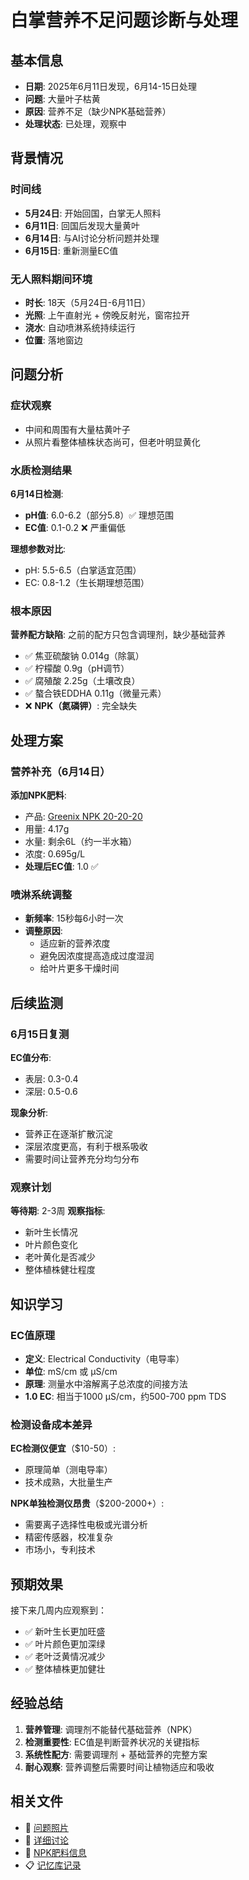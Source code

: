# 白掌营养不足问题诊断与处理

## 基本信息
- **日期**: 2025年6月11日发现，6月14-15日处理
- **问题**: 大量叶子枯黄
- **原因**: 营养不足（缺少NPK基础营养）
- **处理状态**: 已处理，观察中

## 背景情况

### 时间线
- **5月24日**: 开始回国，白掌无人照料
- **6月11日**: 回国后发现大量黄叶
- **6月14日**: 与AI讨论分析问题并处理
- **6月15日**: 重新测量EC值

### 无人照料期间环境
- **时长**: 18天（5月24日-6月11日）
- **光照**: 上午直射光 + 傍晚反射光，窗帘拉开
- **浇水**: 自动喷淋系统持续运行
- **位置**: 落地窗边

## 问题分析

### 症状观察
- 中间和周围有大量枯黄叶子
- 从照片看整体植株状态尚可，但老叶明显黄化

### 水质检测结果
**6月14日检测**:
- **pH值**: 6.0-6.2（部分5.8）✅ 理想范围
- **EC值**: 0.1-0.2 ❌ 严重偏低

**理想参数对比**:
- pH: 5.5-6.5（白掌适宜范围）
- EC: 0.8-1.2（生长期理想范围）

### 根本原因
**营养配方缺陷**: 之前的配方只包含调理剂，缺少基础营养
- ✅ 焦亚硫酸钠 0.014g（除氯）
- ✅ 柠檬酸 0.9g（pH调节）
- ✅ 腐殖酸 2.25g（土壤改良）
- ✅ 螯合铁EDDHA 0.11g（微量元素）
- ❌ **NPK（氮磷钾）**: 完全缺失

## 处理方案

### 营养补充（6月14日）
**添加NPK肥料**:
- 产品: [Greenix NPK 20-20-20](../../物品/肥料/NPK肥料.md)
- 用量: 4.17g
- 水量: 剩余6L（约一半水箱）
- 浓度: 0.695g/L
- **处理后EC值**: 1.0 ✅

### 喷淋系统调整
- **新频率**: 15秒每6小时一次
- **调整原因**: 
  - 适应新的营养浓度
  - 避免因浓度提高造成过度湿润
  - 给叶片更多干燥时间

## 后续监测

### 6月15日复测
**EC值分布**:
- 表层: 0.3-0.4
- 深层: 0.5-0.6

**现象分析**:
- 营养正在逐渐扩散沉淀
- 深层浓度更高，有利于根系吸收
- 需要时间让营养充分均匀分布

### 观察计划
**等待期**: 2-3周
**观察指标**:
- 新叶生长情况
- 叶片颜色变化
- 老叶黄化是否减少
- 整体植株健壮程度

## 知识学习

### EC值原理
- **定义**: Electrical Conductivity（电导率）
- **单位**: mS/cm 或 μS/cm
- **原理**: 测量水中溶解离子总浓度的间接方法
- **1.0 EC**: 相当于1000 μS/cm，约500-700 ppm TDS

### 检测设备成本差异
**EC检测仪便宜**（$10-50）:
- 原理简单（测电导率）
- 技术成熟，大批量生产

**NPK单独检测仪昂贵**（$200-2000+）:
- 需要离子选择性电极或光谱分析
- 精密传感器，校准复杂
- 市场小，专利技术

## 预期效果
接下来几周内应观察到：
- ✅ 新叶生长更加旺盛
- ✅ 叶片颜色更加深绿
- ✅ 老叶泛黄情况减少
- ✅ 整体植株更加健壮

## 经验总结
1. **营养管理**: 调理剂不能替代基础营养（NPK）
2. **检测重要性**: EC值是判断营养状况的关键指标
3. **系统性配方**: 需要调理剂 + 基础营养的完整方案
4. **耐心观察**: 营养调整后需要时间让植物适应和吸收

## 相关文件
- 📸 [问题照片](../../../图片/白掌/IMG_20250613_114636.jpg)
- 💬 [详细讨论](../../../对话/白掌/2024-06-14.md)
- 🧪 [NPK肥料信息](../../../物品/肥料/NPK肥料.md)
- 📋 [记忆库记录](../../../memory-bank/)
